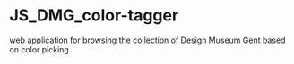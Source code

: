 # JS_DMG_color-tagger

web application for browsing the collection of Design Museum Gent based on color picking.  
